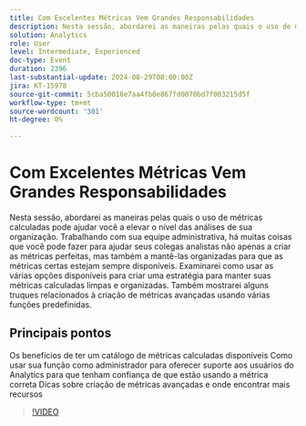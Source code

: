 ```yaml
---
title: Com Excelentes Métricas Vem Grandes Responsabilidades
description: Nesta sessão, abordarei as maneiras pelas quais o uso de métricas calculadas pode ajudar você a elevar o nível das análises de sua organização. Trabalhando com sua equipe administrativa, há muitas coisas que você pode fazer para ajudar seus colegas analistas não apenas a criar as métricas perfeitas, mas também a mantê-las organizadas para que as métricas certas estejam sempre disponíveis. Examinarei como usar as várias opções disponíveis para criar uma estratégia para manter suas métricas calculadas limpas e organizadas. Também mostrarei alguns truques relacionados à criação de métricas avançadas usando várias funções predefinidas. Os benefícios de ter um catálogo de métricas calculadas disponíveisComo usar sua função como administrador para auxiliar seus usuários de análise a ter confiança de que estão usando a métrica correta Dicas sobre criação de métrica avançada e onde encontrar mais recursos
solution: Analytics
role: User
level: Intermediate, Experienced
doc-type: Event
duration: 2396
last-substantial-update: 2024-08-29T00:00:00Z
jira: KT-15978
source-git-commit: 5cba50018e7aa4fb0e867fd0070bd7f003215d5f
workflow-type: tm+mt
source-wordcount: '301'
ht-degree: 0%

---
```



# Com Excelentes Métricas Vem Grandes Responsabilidades

Nesta sessão, abordarei as maneiras pelas quais o uso de métricas calculadas pode ajudar você a elevar o nível das análises de sua organização. Trabalhando com sua equipe administrativa, há muitas coisas que você pode fazer para ajudar seus colegas analistas não apenas a criar as métricas perfeitas, mas também a mantê-las organizadas para que as métricas certas estejam sempre disponíveis. Examinarei como usar as várias opções disponíveis para criar uma estratégia para manter suas métricas calculadas limpas e organizadas. Também mostrarei alguns truques relacionados à criação de métricas avançadas usando várias funções predefinidas.

## Principais pontos

Os benefícios de ter um catálogo de métricas calculadas disponíveis
Como usar sua função como administrador para oferecer suporte aos usuários do Analytics para que tenham confiança de que estão usando a métrica correta
Dicas sobre criação de métricas avançadas e onde encontrar mais recursos

>[!VIDEO](https://video.tv.adobe.com/v/3432750/?learn=on)

